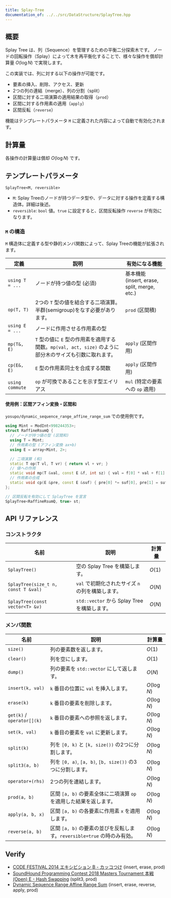 ```yaml
---
title: Splay-Tree
documentation_of: ../../src/DataStructure/SplayTree.hpp
---
```


## 概要
Splay Tree は、列（Sequence）を管理するための平衡二分探索木です。
ノードの回転操作（Splay）によって木を再平衡化することで、様々な操作を償却計算量 $O(\log N)$ で実現します。

この実装では、列に対する以下の操作が可能です。
- 要素の挿入、削除、アクセス、更新
- 2つの列の連結（merge）、列の分割（split）
- 区間に対する二項演算の適用結果の取得（`prod`）
- 区間に対する作用素の適用（`apply`）
- 区間反転（`reverse`）

機能はテンプレートパラメータ `M` に定義された内容によって自動で有効化されます。

## 計算量
各操作の計算量は償却 $O(\log N)$ です。

## テンプレートパラメータ
`SplayTree<M, reversible>`

- `M`: Splay Treeのノードが持つデータ型や、データに対する操作を定義する構造体。詳細は後述。
- `reversible`: `bool` 値。`true` に設定すると、区間反転操作 `reverse` が有効になります。

### `M` の構造
`M` 構造体に定義する型や静的メンバ関数によって、Splay Treeの機能が拡張されます。

| 定義            | 説明                                                                                             | 有効になる機能                               |
| --------------- | ------------------------------------------------------------------------------------------------ | -------------------------------------------- |
| `using T = ...` | ノードが持つ値の型 (必須)                                                                        | 基本機能 (insert, erase, split, merge, etc.) |
| `op(T, T)`      | 2つの `T` 型の値を結合する二項演算。半群(semigroup)をなす必要があります。                          | `prod` (区間積)                              |
| `using E = ...` | ノードに作用させる作用素の型                                                                     |                                              |
| `mp(T&, E)`     | `T` 型の値に `E` 型の作用素を適用する関数。`mp(val, act, size)` のように部分木のサイズも引数に取れます。 | `apply` (区間作用)                           |
| `cp(E&, E)`     | `E` 型の作用素同士を合成する関数                                                                 | `apply` (区間作用)                           |
| `using commute` | `op` が可換であることを示す型エイリアス                                                  | `mul` (特定の要素への `op` 適用)             |

#### 使用例：区間アフィン変換・区間和
`yosupo/dynamic_sequence_range_affine_range_sum` での使用例です。
```cpp
using Mint = ModInt<998244353>;
struct RaffineRsumQ {
  // ノードが持つ値の型 (区間和)
  using T = Mint;
  // 作用素の型 (アフィン変換 ax+b)
  using E = array<Mint, 2>;

  // 二項演算 (和)
  static T op(T vl, T vr) { return vl + vr; }
  // 値への作用
  static void mp(T &val, const E &f, int sz) { val = f[0] * val + f[1] * sz; }
  // 作用素の合成
  static void cp(E &pre, const E &suf) { pre[0] *= suf[0], pre[1] = suf[0] * pre[1] + suf[1]; }
};

// 区間反転を有効にして SplayTree を宣言
SplayTree<RaffineRsumQ, true> st;
```

## API リファレンス

### コンストラクタ
| 名前 | 説明 | 計算量 |
|---|---|---|
| `SplayTree()` | 空の Splay Tree を構築します。 | $O(1)$ |
| `SplayTree(size_t n, const T &val)` | `val` で初期化されたサイズ `n` の列を構築します。 | $O(N)$ |
| `SplayTree(const vector<T> &v)` | `std::vector` から Splay Tree を構築します。 | $O(N)$ |

### メンバ関数
| 名前 | 説明 | 計算量 |
|---|---|---|
| `size()` | 列の要素数を返します。 | $O(1)$ |
| `clear()` | 列を空にします。 | $O(1)$ |
| `dump()` | 列の要素を `std::vector` にして返します。 | $O(N)$ |
| `insert(k, val)` | `k` 番目の位置に `val` を挿入します。 | $O(\log N)$ |
| `erase(k)` | `k` 番目の要素を削除します。 | $O(\log N)$ |
| `get(k)` / `operator[](k)` | `k` 番目の要素への参照を返します。 | $O(\log N)$ |
| `set(k, val)` | `k` 番目の要素を `val` に更新します。 | $O(\log N)$ |
| `split(k)` | 列を `[0, k)` と `[k, size())` の2つに分割します。 | $O(\log N)$ |
| `split3(a, b)` | 列を `[0, a)`, `[a, b)`, `[b, size())` の3つに分割します。 | $O(\log N)$ |
| `operator+(rhs)` | 2つの列を連結します。 | $O(\log N)$ |
| `prod(a, b)` | 区間 `[a, b)` の要素全体に二項演算 `op` を適用した結果を返します。 | $O(\log N)$ |
| `apply(a, b, x)` | 区間 `[a, b)` の各要素に作用素 `x` を適用します。 | $O(\log N)$ |
| `reverse(a, b)` | 区間 `[a, b)` の要素の並びを反転します。`reversible=true` の時のみ有効。 | $O(\log N)$ |

## Verify
- [CODE FESTIVAL 2014 エキシビション B - カッコつけ](https://atcoder.jp/contests/code-festival-2014-exhibition/tasks/code_festival_exhibition_b) (insert, erase, prod)
- [SoundHound Programming Contest 2018 Masters Tournament 本戦 (Open) E - Hash Swapping](https://atcoder.jp/contests/soundhound2018-summer-final-open/tasks/soundhound2018_summer_final_e) (split3, prod)
- [Dynamic Sequence Range Affine Range Sum](https://judge.yosupo.jp/problem/dynamic_sequence_range_affine_range_sum) (insert, erase, reverse, apply, prod)